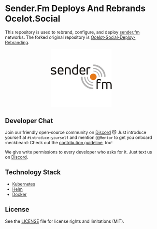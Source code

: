 # Sender.Fm Deploys And Rebrands Ocelot.Social

This repository is used to rebrand, configure, and deploy [sender.fm](https://sender.fm) networks.
The forked original repository is [Ocelot-Social-Deploy-Rebranding](https://github.com/Ocelot-Social-Community/Ocelot-Social-Deploy-Rebranding).

<!-- [![Build Status](https://travis-ci.com/Human-Connection/Human-Connection.svg?branch=master)](https://travis-ci.com/Human-Connection/Human-Connection) -->
<!-- [![Codecov Coverage](https://img.shields.io/codecov/c/github/Human-Connection/Human-Connection/master.svg?style=flat-square)](https://codecov.io/gh/Human-Connection/Human-Connection/) -->
<!-- [![MIT License](https://img.shields.io/badge/license-MIT-green.svg)](https://github.com/Human-Connection/Nitro-Backend/blob/backend/LICENSE.md) -->
<!-- [![Discord Channel](https://img.shields.io/discord/489522408076738561.svg)](https://discordapp.com/invite/DFSjPaX) -->
<!-- [![Open Source Helpers](https://www.codetriage.com/human-connection/human-connection/badges/users.svg)](https://www.codetriage.com/human-connection/human-connection) -->

<p align="center">
  <img src="branding/static/img/custom/logo-squared.svg" alt="sender.fm" width="40%" height="40%">
</p>

<!--
## Live demo

__Try out our deployed [development environment](https://develop.human-connection.org/).__

Logins:

| email | password | role |
| :--- | :--- | :--- |
| `user@example.org` | 1234 | user |
| `moderator@example.org` | 1234 | moderator |
| `admin@example.org` | 1234 | admin |
-->

<!--
## Usage

Fork this repository and configure as well as rebrand it for your own [ocelot.social](https://github.com/Ocelot-Social-Community/Ocelot-Social) network.

- [Configure And Rebrand](https://github.com/Ocelot-Social-Community/Ocelot-Social-Deploy-Rebranding/tree/master/branding)

Afterwards you can [deploy](deployment/README.md) it on your server:

- [Kubernetes with Helm](deployment/kubernetes/README.md)
-->

## Developer Chat

Join our friendly open-source community on [Discord](https://discord.gg/AJSX9DCSUA) :heart_eyes_cat:
Just introduce yourself at `#introduce-yourself` and mention `@@Mentor` to get you onboard :neckbeard:
Check out the [contribution guideline](https://github.com/Ocelot-Social-Community/Ocelot-Social/blob/master/CONTRIBUTING.md), too!

We give write permissions to every developer who asks for it. Just text us on
[Discord](https://discord.gg/AJSX9DCSUA).

## Technology Stack

- [Kubernetes](https://kubernetes.io)
- [Helm](https://helm.sh)
- [Docker](https://www.docker.com)

<!--
## Attributions

Locale Icons made by [Freepik](http://www.freepik.com/) from [www.flaticon.com](https://www.flaticon.com/) is licensed by [CC 3.0 BY](http://creativecommons.org/licenses/by/3.0/).

Browser compatibility testing with [BrowserStack](https://www.browserstack.com/).

<img alt="BrowserStack Logo" src=".gitbook/assets/browserstack-logo.svg" width="256">
-->

## License

See the [LICENSE](LICENSE.md) file for license rights and limitations (MIT).
